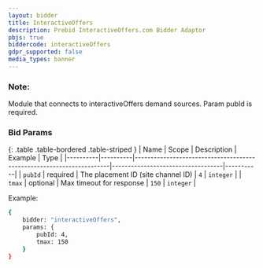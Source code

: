 ```yaml
---
layout: bidder
title: InteractiveOffers
description: Prebid InteractiveOffers.com Bidder Adaptor
pbjs: true
biddercode: interactiveOffers
gdpr_supported: false
media_types: banner
---
```


### Note:
Module that connects to interactiveOffers demand sources. Param pubId is required.

### Bid Params

{: .table .table-bordered .table-striped }
| Name     | Scope    | Description                                                          | Example                           | Type      |
|----------|----------|----------------------------------------------------------------------|-----------------------------------|-----------|
| `pubId`  | required | The placement ID (site channel ID)                                   | `4`                               | `integer` |
| `tmax`   | optional | Max timeout for response                                             | `150`                             | `integer` |

Example:

``` bash
{
    bidder: "interactiveOffers",
    params: {
        pubId: 4,
        tmax: 150
    }
}
```
